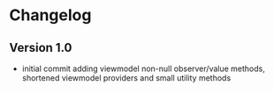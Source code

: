 # Changelog

## Version 1.0

- initial commit adding viewmodel non-null observer/value methods, shortened viewmodel providers and small utility methods